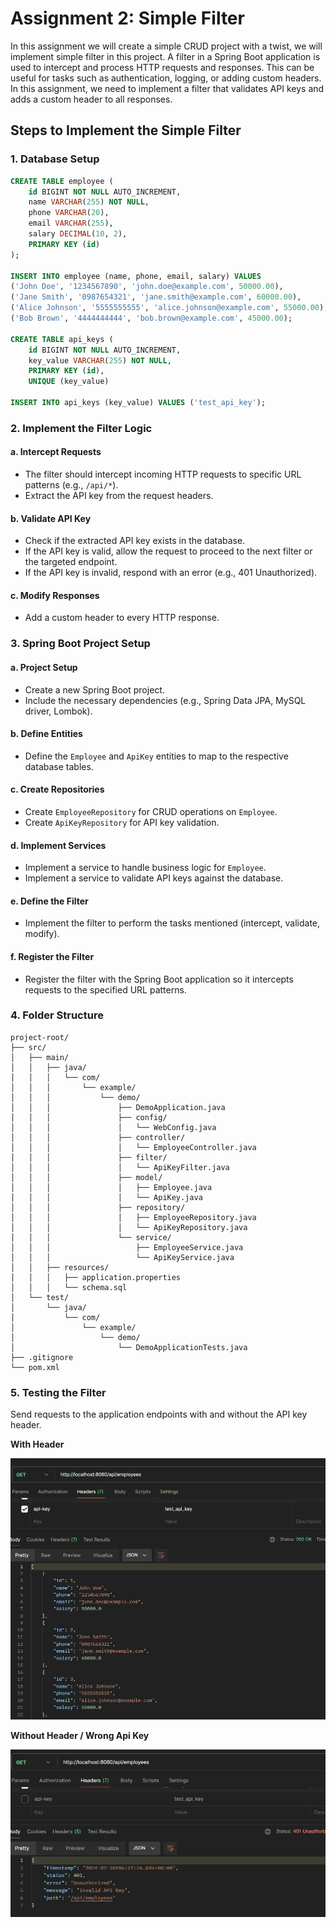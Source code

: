 
# Assignment 2: Simple Filter

In this assignment we will create a simple CRUD project with a twist, we will implement simple filter in this project. A filter in a Spring Boot application is used to intercept and process HTTP requests and responses. This can be useful for tasks such as authentication, logging, or adding custom headers. In this assignment, we need to implement a filter that validates API keys and adds a custom header to all responses.

## Steps to Implement the Simple Filter

### 1. Database Setup


```sql
CREATE TABLE employee (
    id BIGINT NOT NULL AUTO_INCREMENT,
    name VARCHAR(255) NOT NULL,
    phone VARCHAR(20),
    email VARCHAR(255),
    salary DECIMAL(10, 2),
    PRIMARY KEY (id)
);

INSERT INTO employee (name, phone, email, salary) VALUES
('John Doe', '1234567890', 'john.doe@example.com', 50000.00),
('Jane Smith', '0987654321', 'jane.smith@example.com', 60000.00),
('Alice Johnson', '5555555555', 'alice.johnson@example.com', 55000.00),
('Bob Brown', '4444444444', 'bob.brown@example.com', 45000.00);

CREATE TABLE api_keys (
    id BIGINT NOT NULL AUTO_INCREMENT,
    key_value VARCHAR(255) NOT NULL,
    PRIMARY KEY (id),
    UNIQUE (key_value)

INSERT INTO api_keys (key_value) VALUES ('test_api_key');
```

### 2. Implement the Filter Logic

#### a. Intercept Requests

- The filter should intercept incoming HTTP requests to specific URL patterns (e.g., `/api/*`).
- Extract the API key from the request headers.

#### b. Validate API Key

- Check if the extracted API key exists in the database.
- If the API key is valid, allow the request to proceed to the next filter or the targeted endpoint.
- If the API key is invalid, respond with an error (e.g., 401 Unauthorized).

#### c. Modify Responses

- Add a custom header to every HTTP response.

### 3. Spring Boot Project Setup

#### a. Project Setup

- Create a new Spring Boot project.
- Include the necessary dependencies (e.g., Spring Data JPA, MySQL driver, Lombok).

#### b. Define Entities

- Define the `Employee` and `ApiKey` entities to map to the respective database tables.

#### c. Create Repositories

- Create `EmployeeRepository` for CRUD operations on `Employee`.
- Create `ApiKeyRepository` for API key validation.

#### d. Implement Services

- Implement a service to handle business logic for `Employee`.
- Implement a service to validate API keys against the database.

#### e. Define the Filter

- Implement the filter to perform the tasks mentioned (intercept, validate, modify).

#### f. Register the Filter

- Register the filter with the Spring Boot application so it intercepts requests to the specified URL patterns.

### 4. Folder Structure

```commandline
project-root/
├── src/
│   ├── main/
│   │   ├── java/
│   │   │   └── com/
│   │   │       └── example/
│   │   │           └── demo/
│   │   │               ├── DemoApplication.java
│   │   │               ├── config/
│   │   │               │   └── WebConfig.java
│   │   │               ├── controller/
│   │   │               │   └── EmployeeController.java
│   │   │               ├── filter/
│   │   │               │   └── ApiKeyFilter.java
│   │   │               ├── model/
│   │   │               │   ├── Employee.java
│   │   │               │   └── ApiKey.java
│   │   │               ├── repository/
│   │   │               │   ├── EmployeeRepository.java
│   │   │               │   └── ApiKeyRepository.java
│   │   │               └── service/
│   │   │                   ├── EmployeeService.java
│   │   │                   └── ApiKeyService.java
│   │   ├── resources/
│   │   │   ├── application.properties
│   │   │   └── schema.sql
│   └── test/
│       └── java/
│           └── com/
│               └── example/
│                   └── demo/
│                       └── DemoApplicationTests.java
├── .gitignore
└── pom.xml
```

### 5. Testing the Filter

Send requests to the application endpoints with and without the API key header.

**With Header**

![img.png](img.png)

**Without Header / Wrong Api Key**

![img_1.png](img_1.png)


